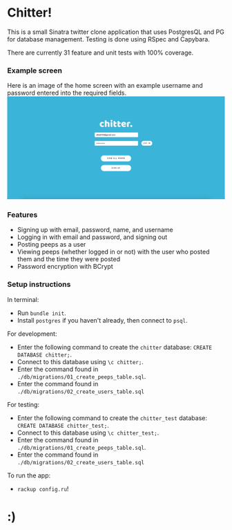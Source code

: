 # Chitter!

This is a small Sinatra twitter clone application that uses PostgresQL and PG for database management. Testing is done using RSpec and Capybara.

There are currently 31 feature and unit tests with 100% coverage.

### Example screen

Here is an image of the home screen with an example username and password entered into the required fields.
![image](./example.png)

### Features

- Signing up with email, password, name, and username
- Logging in with email and password, and signing out
- Posting peeps as a user
- Viewing peeps (whether logged in or not) with the user who posted them and the time they were posted
- Password encryption with BCrypt

### Setup instructions

In terminal:
- Run `bundle init`.
- Install `postgres` if you haven't already, then connect to `psql`.

For development:
- Enter the following command to create the `chitter` database: `CREATE DATABASE chitter;`.
- Connect to this database using `\c chitter;`.
- Enter the command found in `./db/migrations/01_create_peeps_table.sql`.
- Enter the command found in `./db/migrations/02_create_users_table.sql`

For testing:
- Enter the following command to create the `chitter_test` database: `CREATE DATABASE chitter_test;`.
- Connect to this database using `\c chitter_test;`.
- Enter the command found in `./db/migrations/01_create_peeps_table.sql`.
- Enter the command found in `./db/migrations/02_create_users_table.sql`

To run the app:
- `rackup config.ru`!

# :)
